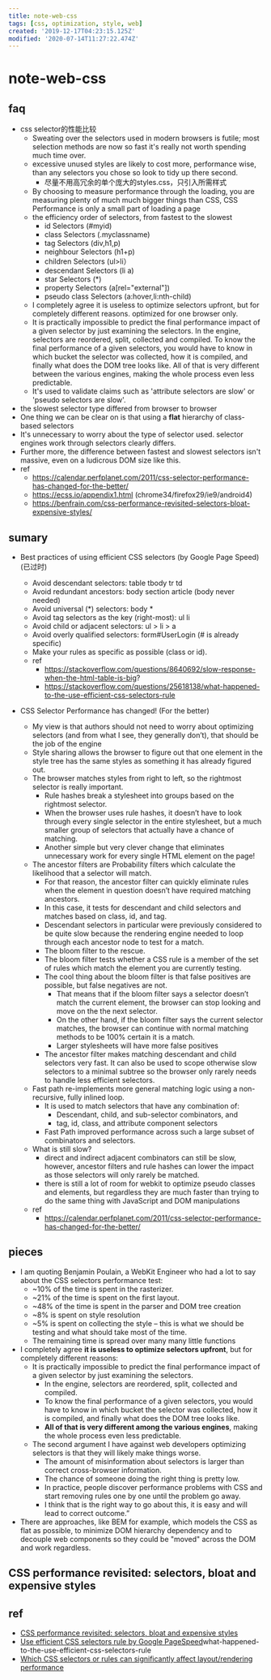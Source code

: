 ```yaml
---
title: note-web-css
tags: [css, optimization, style, web]
created: '2019-12-17T04:23:15.125Z'
modified: '2020-07-14T11:27:22.474Z'
---
```


# note-web-css

## faq

- css selector的性能比较
  - Sweating over the selectors used in modern browsers is futile; most selection methods are now so fast it's really not worth spending much time over. 
  - excessive unused styles are likely to cost more, performance wise, than any selectors you chose so look to tidy up there second. 
    - 尽量不用高冗余的单个庞大的styles.css，只引入所需样式
  - By choosing to measure performance through the loading, you are measuring plenty of much much bigger things than CSS, CSS Performance is only a small part of loading a page
  - the efficiency order of selectors, from fastest to the slowest
    - id Selectors (#myid)
    - class Selectors (.myclassname)
    - tag Selectors (div,h1,p)
    - neighbour Selectors (h1+p)
    - children Selectors (ul>li）
    - descendant Selectors (li a)
    - star Selectors (*)
    - property Selectors (a[rel="external"])
    - pseudo class Selectors (a:hover,li:nth-child)
  - I completely agree it is useless to optimize selectors upfront, but for completely different reasons. optimized for one browser only.
  - It is practically impossible to predict the final performance impact of a given selector by just examining the selectors. In the engine, selectors are reordered, split, collected and compiled. To know the final performance of a given selectors, you would have to know in which bucket the selector was collected, how it is compiled, and finally what does the DOM tree looks like. All of that is very different between the various engines, making the whole process even less predictable.
  - It's used to validate claims such as 'attribute selectors are slow' or 'pseudo selectors are slow'.
- the slowest selector type differed from browser to browser
- One thing we can be clear on is that using a **flat** hierarchy of class-based selectors
- It's unnecessary to worry about the type of selector used. selector engines work through selectors clearly differs. 
- Further more, the difference between fastest and slowest selectors isn't massive, even on a ludicrous DOM size like this.    
- ref
  - https://calendar.perfplanet.com/2011/css-selector-performance-has-changed-for-the-better/
  - https://ecss.io/appendix1.html (chrome34/firefox29/ie9/android4)
  - https://benfrain.com/css-performance-revisited-selectors-bloat-expensive-styles/

## sumary

- Best practices of using efficient CSS selectors (by Google Page Speed) (已过时)
  - Avoid descendant selectors: table tbody tr td
  - Avoid redundant ancestors: body section article (body never needed)
  - Avoid universal (*) selectors: body *
  - Avoid tag selectors as the key (right-most): ul li
  - Avoid child or adjacent selectors: ul > li > a
  - Avoid overly qualified selectors: form#UserLogin (# is already specific)
  - Make your rules as specific as possible (class or id).
  - ref
    - https://stackoverflow.com/questions/8640692/slow-response-when-the-html-table-is-big?
    - https://stackoverflow.com/questions/25618138/what-happened-to-the-use-efficient-css-selectors-rule

- CSS Selector Performance has changed! (For the better)
  - My view is that authors should not need to worry about optimizing selectors (and from what I see, they generally don’t), that should be the job of the engine
  - Style sharing allows the browser to figure out that one element in the style tree has the same styles as something it has already figured out.
  - The browser matches styles from right to left, so the rightmost selector is really important. 
    - Rule hashes break a stylesheet into groups based on the rightmost selector. 
    - When the browser uses rule hashes, it doesn’t have to look through every single selector in the entire stylesheet, but a much smaller group of selectors that actually have a chance of matching. 
    - Another simple but very clever change that eliminates unnecessary work for every single HTML element on the page!
  - The ancestor filters are Probability filters which calculate the likelihood that a selector will match. 
    - For that reason, the ancestor filter can quickly eliminate rules when the element in question doesn’t have required matching ancestors. 
    - In this case, it tests for descendant and child selectors and matches based on class, id, and tag. 
    - Descendant selectors in particular were previously considered to be quite slow because the rendering engine needed to loop through each ancestor node to test for a match. 
    - The bloom filter to the rescue.
    - The bloom filter tests whether a CSS rule is a member of the set of rules which match the element you are currently testing.
    - The cool thing about the bloom filter is that false positives are possible, but false negatives are not. 
      - That means that if the bloom filter says a selector doesn’t match the current element, the browser can stop looking and move on the the next selector. 
      - On the other hand, if the bloom filter says the current selector matches, the browser can continue with normal matching methods to be 100% certain it is a match. 
      - Larger stylesheets will have more false positives
    - The ancestor filter makes matching descendant and child selectors very fast. It can also be used to scope otherwise slow selectors to a minimal subtree so the browser only rarely needs to handle less efficient selectors.
  - Fast path re-implements more general matching logic using a non-recursive, fully inlined loop. 
    - It is used to match selectors that have any combination of:
      - Descendant, child, and sub-selector combinators, and
      - tag, id, class, and attribute component selectors
    - Fast Path improved performance across such a large subset of combinators and selectors.
  - What is still slow?
    - direct and indirect adjacent combinators can still be slow, however, ancestor filters and rule hashes can lower the impact as those selectors will only rarely be matched. 
    - there is still a lot of room for webkit to optimize pseudo classes and elements, but regardless they are much faster than trying to do the same thing with JavaScript and DOM manipulations
  - ref
    - https://calendar.perfplanet.com/2011/css-selector-performance-has-changed-for-the-better/

## pieces

- I am quoting Benjamin Poulain, a WebKit Engineer who had a lot to say about the CSS selectors performance test:
  - ~10% of the time is spent in the rasterizer. 
  - ~21% of the time is spent on the first layout. 
  - ~48% of the time is spent in the parser and DOM tree creation 
  - ~8% is spent on style resolution 
  - ~5% is spent on collecting the style – this is what we should be testing and what should take most of the time. 
  - The remaining time is spread over many many little functions
- I completely agree **it is useless to optimize selectors upfront**, but for completely different reasons:
  - It is practically impossible to predict the final performance impact of a given selector by just examining the selectors. 
    - In the engine, selectors are reordered, split, collected and compiled. 
    - To know the final performance of a given selectors, you would have to know in which bucket the selector was collected, how it is compiled, and finally what does the DOM tree looks like.
    - **All of that is very different among the various engines**, making the whole process even less predictable.
  - The second argument I have against web developers optimizing selectors is that they will likely make things worse. 
    - The amount of misinformation about selectors is larger than correct cross-browser information. 
    - The chance of someone doing the right thing is pretty low.
    - In practice, people discover performance problems with CSS and start removing rules one by one until the problem go away. 
    - I think that is the right way to go about this, it is easy and will lead to correct outcome.”
- There are approaches, like BEM for example, which models the CSS as flat as possible, to minimize DOM hierarchy dependency and to decouple web components so they could be "moved" across the DOM and work regardless.

## CSS performance revisited: selectors, bloat and expensive styles

 

## ref

- [CSS performance revisited: selectors, bloat and expensive styles](http://benfrain.com/css-performance-revisited-selectors-bloat-expensive-styles/)
- [Use efficient CSS selectors rule by Google PageSpeed](https://stackoverflow.com/questions/25618138/)what-happened-to-the-use-efficient-css-selectors-rule
- [Which CSS selectors or rules can significantly affect layout/rendering performance](https://stackoverflow.com/questions/12279544/which-css-selectors-or-rules-can-significantly-affect-front-end-layout-renderi)
